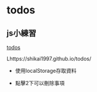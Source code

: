 # todos

  ## js小練習  
  
  [todos](https://shikai1997.github.io/todos/)
  
  Lhttps://shikai1997.github.io/todos/

* 使用localStorage存取資料

* 點擊2下可以刪除事項

